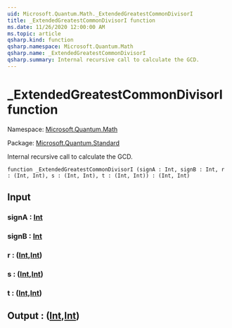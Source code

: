 ```yaml
---
uid: Microsoft.Quantum.Math._ExtendedGreatestCommonDivisorI
title: _ExtendedGreatestCommonDivisorI function
ms.date: 11/26/2020 12:00:00 AM
ms.topic: article
qsharp.kind: function
qsharp.namespace: Microsoft.Quantum.Math
qsharp.name: _ExtendedGreatestCommonDivisorI
qsharp.summary: Internal recursive call to calculate the GCD.
---
```


# _ExtendedGreatestCommonDivisorI function

Namespace: [Microsoft.Quantum.Math](xref:Microsoft.Quantum.Math)

Package: [Microsoft.Quantum.Standard](https://nuget.org/packages/Microsoft.Quantum.Standard)


Internal recursive call to calculate the GCD.

```qsharp
function _ExtendedGreatestCommonDivisorI (signA : Int, signB : Int, r : (Int, Int), s : (Int, Int), t : (Int, Int)) : (Int, Int)
```


## Input

### signA : [Int](xref:microsoft.quantum.lang-ref.int)




### signB : [Int](xref:microsoft.quantum.lang-ref.int)




### r : ([Int](xref:microsoft.quantum.lang-ref.int),[Int](xref:microsoft.quantum.lang-ref.int))




### s : ([Int](xref:microsoft.quantum.lang-ref.int),[Int](xref:microsoft.quantum.lang-ref.int))




### t : ([Int](xref:microsoft.quantum.lang-ref.int),[Int](xref:microsoft.quantum.lang-ref.int))





## Output : ([Int](xref:microsoft.quantum.lang-ref.int),[Int](xref:microsoft.quantum.lang-ref.int))

